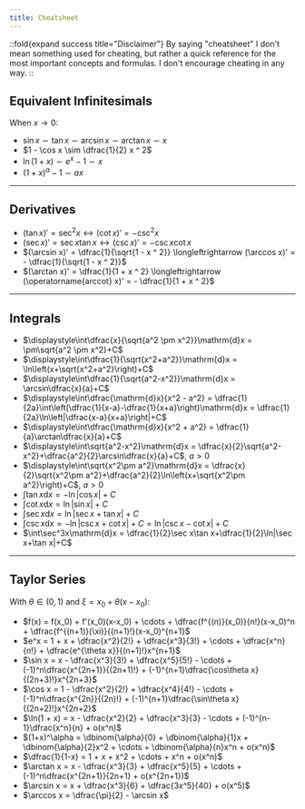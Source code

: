 ```yaml
---
title: Cheatsheet
---
```


::fold{expand success title="Disclaimer"}
By saying "cheatsheet" I don't mean something used for cheating, but rather a quick reference for the most important concepts and formulas. I don't encourage cheating in any way.
::

## Equivalent Infinitesimals

When $x\to0$:

 - $\sin x\sim \tan x\sim\arcsin x\sim\arctan x\sim x$
 - $1 - \cos x \sim \dfrac{1}{2} x ^ 2$
 - $\ln(1 + x) \sim e^x - 1 \sim x$
 - $(1 + x) ^ a - 1 \sim ax$

---

## Derivatives

 - $(\tan x)' = \sec ^ 2 x \longleftrightarrow (\cot x)' = - \csc ^ 2 x$
 - $(\sec x)' = \sec x \tan x \longleftrightarrow (\csc x)' = - \csc x \cot x$
 - $(\arcsin x)' = \dfrac{1}{\sqrt{1 - x ^ 2}} \longleftrightarrow (\arccos x)' = - \dfrac{1}{\sqrt{1 - x ^ 2}}$
 - $(\arctan x)' = \dfrac{1}{1 + x ^ 2} \longleftrightarrow (\operatorname{arccot} x)' = - \dfrac{1}{1 + x ^ 2}$

---

## Integrals

 - $\displaystyle\int\dfrac{x}{\sqrt{a^2 \pm x^2}}\mathrm{d}x = \pm\sqrt{a^2 \pm x^2}+C$
 - $\displaystyle\int\dfrac{1}{\sqrt{x^2+a^2}}\mathrm{d}x = \ln\left(x+\sqrt{x^2+a^2}\right)+C$
 - $\displaystyle\int\dfrac{1}{\sqrt{a^2-x^2}}\mathrm{d}x = \arcsin\dfrac{x}{a}+C$
 - $\displaystyle\int\dfrac{\mathrm{d}x}{x^2 - a^2} = \dfrac{1}{2a}\int\left(\dfrac{1}{x-a}-\dfrac{1}{x+a}\right)\mathrm{d}x = \dfrac{1}{2a}\ln\left|\dfrac{x-a}{x+a}\right|+C$
 - $\displaystyle\int\dfrac{\mathrm{d}x}{x^2 + a^2} = \dfrac{1}{a}\arctan\dfrac{x}{a}+C$
 - $\displaystyle\int\sqrt{a^2-x^2}\mathrm{d}x = \dfrac{x}{2}\sqrt{a^2-x^2}+\dfrac{a^2}{2}\arcsin\dfrac{x}{a}+C$, $a>0$
 - $\displaystyle\int\sqrt{x^2\pm a^2}\mathrm{d}x = \dfrac{x}{2}\sqrt{x^2\pm a^2}+\dfrac{a^2}{2}\ln\left(x+\sqrt{x^2\pm a^2}\right)+C$, $a>0$
 - $\int\tan x\mathrm{d}x = -\ln|\cos x|+C$
 - $\int\cot x\mathrm{d}x = \ln|\sin x|+C$
 - $\int\sec x\mathrm{d}x = \ln|\sec x+\tan x|+C$
 - $\int\csc x\mathrm{d}x = -\ln|\csc x+\cot x|+C = \ln|\csc x-\cot x|+C$
 - $\int\sec^3x\mathrm{d}x = \dfrac{1}{2}\sec x\tan x+\dfrac{1}{2}\ln|\sec x+\tan x|+C$

---

## Taylor Series

With $\theta\in(0, 1)$ and $\xi = x_0 + \theta(x - x_0)$:

 - $f(x) = f(x_0) + f'(x_0)(x-x_0) + \cdots + \dfrac{f^{(n)}(x_0)}{n!}(x-x_0)^n + \dfrac{f^{(n+1)}(\xi)}{(n+1)!}(x-x_0)^{n+1}$
 - $e^x = 1 + x + \dfrac{x^2}{2!} + \dfrac{x^3}{3!} + \cdots + \dfrac{x^n}{n!} + \dfrac{e^{\theta x}}{(n+1)!}x^{n+1}$
 - $\sin x = x - \dfrac{x^3}{3!} + \dfrac{x^5}{5!} - \cdots + (-1)^n\dfrac{x^{2n+1}}{(2n+1)!} + (-1)^{n+1}\dfrac{\cos\theta x}{(2n+3)!}x^{2n+3}$
 - $\cos x = 1 - \dfrac{x^2}{2!} + \dfrac{x^4}{4!} - \cdots + (-1)^n\dfrac{x^{2n}}{(2n)!} + (-1)^{n+1}\dfrac{\sin\theta x}{(2n+2)!}x^{2n+2}$
 - $\ln(1 + x) = x - \dfrac{x^2}{2} + \dfrac{x^3}{3} - \cdots + (-1)^{n-1}\dfrac{x^n}{n} + o(x^n)$
 - $(1+x)^\alpha = \dbinom{\alpha}{0} + \dbinom{\alpha}{1}x + \dbinom{\alpha}{2}x^2 + \cdots + \dbinom{\alpha}{n}x^n + o(x^n)$
 - $\dfrac{1}{1-x} = 1 + x + x^2 + \cdots + x^n + o(x^n)$
 - $\arctan x = x - \dfrac{x^3}{3} + \dfrac{x^5}{5} + \cdots + (-1)^n\dfrac{x^{2n+1}}{2n+1} + o(x^{2n+1})$
 - $\arcsin x = x + \dfrac{x^3}{6} + \dfrac{3x^5}{40} + o(x^5)$
 - $\arccos x = \dfrac{\pi}{2} - \arcsin x$
